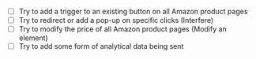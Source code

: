 - [ ] Try to add a trigger to an existing button on all Amazon product pages
- [ ] Try to redirect or add a pop-up on specific clicks (Interfere)
- [ ] Try to modify the price of all Amazon product pages (Modify an element)
- [ ] Try to add some form of analytical data being sent
